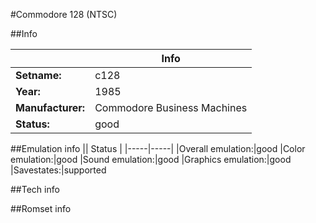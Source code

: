 #Commodore 128 (NTSC)

##Info

||Info|
|-----|-----|
|**Setname:**|c128
|**Year:**|1985
|**Manufacturer:**|Commodore Business Machines
|**Status:**|good

##Emulation info
|| Status |
|-----|-----|
|Overall emulation:|good
|Color emulation:|good
|Sound emulation:|good
|Graphics emulation:|good
|Savestates:|supported

##Tech info

##Romset info

<!--- START OF EDITED COMMENT DO NOT TOUCH TEXT ABOVE-->
